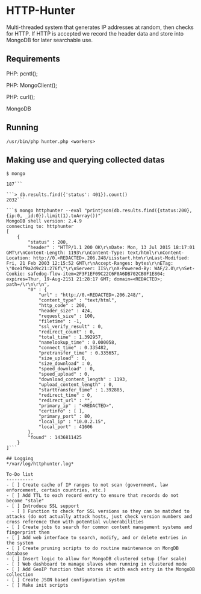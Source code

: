 # HTTP-Hunter
Multi-threaded system that generates IP addresses at random, then checks for HTTP. If HTTP is accepted we record the header data and store into MongoDB for later searchable use.

## Requirements
PHP: pcntl();

PHP: MongoClient();

PHP: curl();

MongoDB

## Running
```/usr/bin/php hunter.php <workers>```

## Making use and querying collected datas
```$ mongo```

```> db.results.find({"header": {$regex: /.*Microsoft-IIS.*/, $options: 'si'}}).count()
187```

```> db.results.find({'status': 401}).count()
2032```

```$ mongo httphunter --eval "printjson(db.results.find({status:200}, {ip:0, _id:0}).limit(1).toArray())"
MongoDB shell version: 2.4.9
connecting to: httphunter
[
	{
		"status" : 200,
		"header" : "HTTP/1.1 200 OK\r\nDate: Mon, 13 Jul 2015 18:17:01 GMT\r\nContent-Length: 1193\r\nContent-Type: text/html\r\nContent-Location: http://0.<REDACTED>.206.248/iisstart.htm\r\nLast-Modified: Fri, 21 Feb 2003 12:15:52 GMT\r\nAccept-Ranges: bytes\r\nETag: \"0ce1f9a2d9c21:276f\"\r\nServer: IIS\r\nX-Powered-By: WAF/2.0\r\nSet-Cookie: safedog-flow-item=2F3F1EF09C22C6F0A6DB702CB0F1E804; expires=Thur, 19-Aug-2151 21:28:17 GMT; domain=<REDACTED>; path=/\r\n\r\n",
		"0" : {
			"url" : "http://0.<REDACTED>.206.248/",
			"content_type" : "text/html",
			"http_code" : 200,
			"header_size" : 424,
			"request_size" : 100,
			"filetime" : -1,
			"ssl_verify_result" : 0,
			"redirect_count" : 0,
			"total_time" : 1.392957,
			"namelookup_time" : 0.000058,
			"connect_time" : 0.335482,
			"pretransfer_time" : 0.335657,
			"size_upload" : 0,
			"size_download" : 0,
			"speed_download" : 0,
			"speed_upload" : 0,
			"download_content_length" : 1193,
			"upload_content_length" : 0,
			"starttransfer_time" : 1.392885,
			"redirect_time" : 0,
			"redirect_url" : "",
			"primary_ip" : "<REDACTED>",
			"certinfo" : [ ],
			"primary_port" : 80,
			"local_ip" : "10.0.2.15",
			"local_port" : 41606
		},
		"found" : 1436811425
	}
]```

## Logging
*/var/log/httphunter.log*

To-Do list
----------
- [ ] Create cache of IP ranges to not scan (government, law enforcement, certain countries, etc.)
- [ ] Add TTL to each record entry to ensure that records do not become "stale"
- [ ] Introduce SSL support
  - [ ] Function to check for SSL versions so they can be matched to attacks (do not actually attack hosts, just check version numbers and cross reference them with potential vulnerabilities
- [ ] Create jobs to search for common content management systems and fingerprint them
- [ ] Add web interface to search, modify, and or delete entries in the system
- [ ] Create pruning scripts to do routine maintenance on MongDB database
- [ ] Insert logic to allow for MongoDB clustered setup (for scale)
- [ ] Web dashboard to manage slaves when running in clustered mode
- [ ] Add GeoIP function that stores it with each entry in the MongoDB collection
- [ ] Create JSON based configuration system
- [ ] Make init scripts


